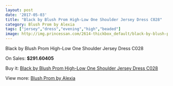 ```yaml
---
layout: post
date: '2017-05-03'
title: "Black by Blush Prom High-Low One Shoulder Jersey Dress C028"
category: Blush Prom by Alexia
tags: ["jersey","dress","evening","high","beaded"]
image: http://img.princessan.com/2614-thickbox_default/black-by-blush-prom-high-low-one-shoulder-jersey-dress-c028.jpg
---
```

Black by Blush Prom High-Low One Shoulder Jersey Dress C028

On Sales: **$291.60405**
<a href="https://www.princessan.com/en/blush-prom-by-alexia/1180-black-by-blush-prom-high-low-one-shoulder-jersey-dress-c028.html"><amp-img layout="responsive" width="600" height="600" src="//img.princessan.com/2614-thickbox_default/black-by-blush-prom-high-low-one-shoulder-jersey-dress-c028.jpg" alt="Black by Blush Prom High-Low One Shoulder Jersey Dress C028 0" /></a>
<a href="https://www.princessan.com/en/blush-prom-by-alexia/1180-black-by-blush-prom-high-low-one-shoulder-jersey-dress-c028.html"><amp-img layout="responsive" width="600" height="600" src="//img.princessan.com/2616-thickbox_default/black-by-blush-prom-high-low-one-shoulder-jersey-dress-c028.jpg" alt="Black by Blush Prom High-Low One Shoulder Jersey Dress C028 1" /></a>
<a href="https://www.princessan.com/en/blush-prom-by-alexia/1180-black-by-blush-prom-high-low-one-shoulder-jersey-dress-c028.html"><amp-img layout="responsive" width="600" height="600" src="//img.princessan.com/2615-thickbox_default/black-by-blush-prom-high-low-one-shoulder-jersey-dress-c028.jpg" alt="Black by Blush Prom High-Low One Shoulder Jersey Dress C028 2" /></a>

Buy it: [Black by Blush Prom High-Low One Shoulder Jersey Dress C028](https://www.princessan.com/en/blush-prom-by-alexia/1180-black-by-blush-prom-high-low-one-shoulder-jersey-dress-c028.html "Black by Blush Prom High-Low One Shoulder Jersey Dress C028")

View more: [Blush Prom by Alexia](https://www.princessan.com/en/11-blush-prom-by-alexia "Blush Prom by Alexia")